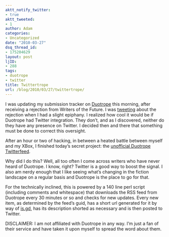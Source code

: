 ```yaml
---
aktt_notify_twitter:
- true
aktt_tweeted:
- 1
author: Adam
categories:
- Uncategorized
date: "2010-03-27"
dsq_thread_id:
- 175204629
layout: post
ljID:
- 288
tags:
- duotrope
- twitter
title: Twittertrope
url: /blog/2010/03/27/twittertrope/
---
```

I was updating my submission tracker on [Duotrope](1) this morning, after receiving a rejection from Writers of the Future. I was [tweeting](2) about the rejection when I had a slight epiphany. I realized how cool it would be if Duotrope had Twitter integration. They don’t, and as I discovered, neither do they have any presence on Twitter. I decided then and there that something must be done to correct this oversight.

After an hour or two of hacking, in between a heated battle between myself and my XBox, I finished today’s secret project: the [unofficial Duotrope Twitterfeed](3).

Why did I do this? Well, all too often I come across writers who have never heard of Duotrope. I know, right? Twitter is a good way to boost the signal. I also am nerdy enough that I like seeing what’s changing in the fiction landscape on a regular basis and Duotrope is the place to go for that.

For the technically inclined, this is powered by a 140 line perl script (including comments and whitespace) that downloads the RSS feed from Duotrope every 30 minutes or so and checks for new updates. Every new item, as determined by the feed’s guid, has a short url generated for it by way of [is.gd](4), has its description shorted as necessary and is then posted to Twitter.

DISCLAIMER: I am not affiliated with Duotrope in any way. I’m just a fan of their service and have taken it upon myself to spread the word about them.

 [1]: http://www.duotrope.com/
 [2]: http://twitter.com/AdamIsrael/status/11158086587
 [3]: http://twitter.com/Duotrope
 [4]: http://is.gd/
